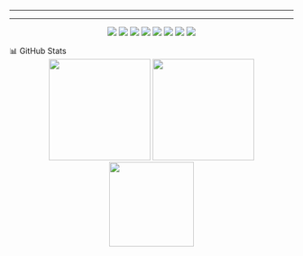 <!-- ## 🏆GitHub Trophies -->
<!-- ![](https://github-trophies.vercel.app/?username=Quan-PX&theme=radical&no-frame=false&no-bg=false&margin-w=4) -->
<!-- Đây là một comment, nó sẽ không hiển thị trên GitHub -->

<!--  ### ✍️Random Dev Quote -->
<!-- ![](https://quotes-github-readme.vercel.app/api?type=horizontal&theme=radical) -->

---
<!-- [![](https://visitcount.itsvg.in/api?id=Quan-PX&icon=0&color=0)](https://visitcount.itsvg.in) -->

---------------
<p align="center"> <img src="https://img.shields.io/badge/Java-%23ED8B00.svg?style=flat&logo=java&logoColor=white" /> <img src="https://img.shields.io/badge/JavaScript-%23323330.svg?style=flat&logo=javascript&logoColor=%23F7DF1E" /> <img src="https://img.shields.io/badge/TypeScript-%23007ACC.svg?style=flat&logo=typescript&logoColor=white" /> <img src="https://img.shields.io/badge/HTML5-%23E34F26.svg?style=flat&logo=html5&logoColor=white" /> <img src="https://img.shields.io/badge/CSS3-%231572B6.svg?style=flat&logo=css3&logoColor=white" /> <img src="https://img.shields.io/badge/Angular-%23DD0031.svg?style=flat&logo=angular&logoColor=white" /> <img src="https://img.shields.io/badge/Next.js-black?style=flat&logo=next.js&logoColor=white" /> <img src="https://img.shields.io/badge/React-%2320232a.svg?style=flat&logo=react&logoColor=%2361DAFB" /> </p>
📊 GitHub Stats
<div align="center"> <img src="https://github-readme-stats.vercel.app/api?username=Quan-PX&show_icons=true&theme=tokyonight&hide_border=true" height="180em"/> <img src="https://github-readme-streak-stats.herokuapp.com/?user=Quan-PX&theme=tokyonight&hide_border=true" height="180em"/> </div> <div align="center"> <img src="https://github-readme-stats.vercel.app/api/top-langs/?username=Quan-PX&theme=tokyonight&hide_border=true&layout=compact" height="150em"/> </div>
<!-- 🌟 GitHub Trophies -->
<!-- <p align="center"> <img src="https://github-profile-trophy.vercel.app/?username=Quan-PX&theme=radical&no-frame=true&margin-w=4" /> </p> -->
<!-- 💡 Random Dev Quote -->
<!-- <p align="center"> <img src="https://quotes-github-readme.vercel.app/api?type=horizontal&theme=tokyonight" /> </p> -->
<!-- <p align="center"> <img src="https://komarev.com/ghpvc/?username=Quan-PX&label=Profile%20Views&color=blue&style=flat" /> </p> -->
